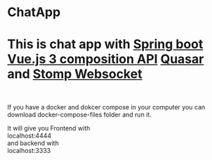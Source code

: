 # ChatApp
<h1>This is chat app with <u>Spring boot</u> <u>Vue.js 3 composition API</u> <u>Quasar</u> and <u>Stomp Websocket</u></h1>
<br>
<p> If you have a docker and dokcer compose in your computer you can download docker-compose-files folder and run it. </p>
<p>It will give you Frontend with <br>localhost:4444<br> and backend with <br>localhost:3333<br></p>
